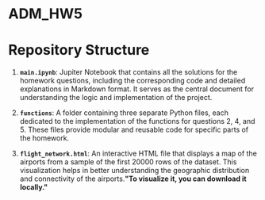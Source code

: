 # ADM_HW5

# Repository Structure

1. **`main.ipynb`**: Jupiter Notebook that contains all the solutions for the homework questions, including the corresponding code and detailed explanations in Markdown format. It serves as the central document for understanding the logic and implementation of the project.

2. **`functions`**: A folder containing three separate Python files, each dedicated to the implementation of the functions for questions 2, 4, and 5. These files provide modular and reusable code for specific parts of the homework.

3. **`flight_network.html`**: An interactive HTML file that displays a map of the airports from a sample of the first 20000 rows of the dataset. This visualization helps in better understanding the geographic distribution and connectivity of the airports.**"To visualize it, you can download it locally."**

